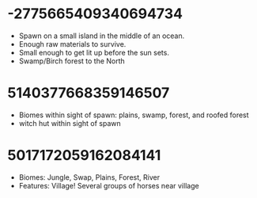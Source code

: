 -2775665409340694734
====================

- Spawn on a small island in the middle of an ocean.
- Enough raw materials to survive.
- Small enough to get lit up before the sun sets.
- Swamp/Birch forest to the North


5140377668359146507
===================

- Biomes within sight of spawn: plains, swamp, forest, and roofed forest
- witch hut within sight of spawn


5017172059162084141
===================

- Biomes: Jungle, Swap, Plains, Forest, River
- Features: Village! Several groups of horses near village
